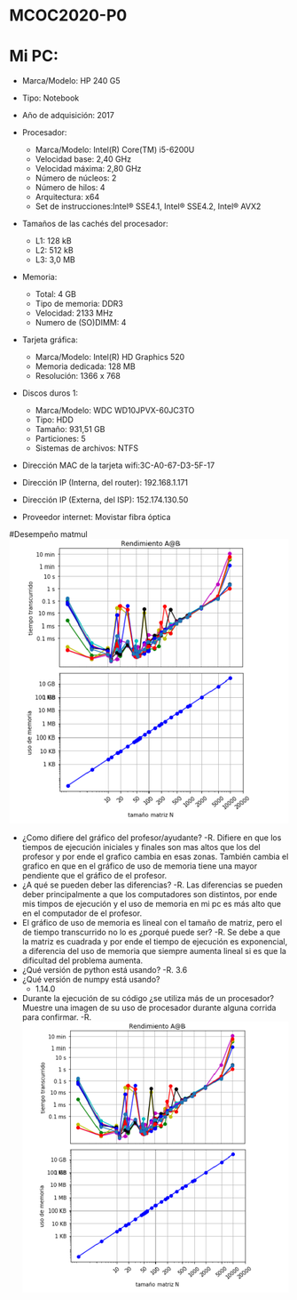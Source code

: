 # MCOC2020-P0
# Mi PC:
- Marca/Modelo: HP 240 G5 
- Tipo: Notebook
- Año de adquisición: 2017 
- Procesador: 
  - Marca/Modelo: Intel(R) Core(TM) i5-6200U 
  - Velocidad base: 2,40 GHz
  - Velocidad máxima: 2,80 GHz
  - Número de núcleos: 2
  - Número de hilos: 4
  - Arquitectura: x64
  - Set de instrucciones:Intel® SSE4.1, Intel® SSE4.2, Intel® AVX2
              
- Tamaños de las cachés del procesador: 
  - L1: 128 kB
  - L2: 512 kB
  - L3: 3,0 MB
                                        
- Memoria: 
  - Total: 4 GB
  - Tipo de memoria: DDR3
  - Velocidad: 2133 MHz
  - Numero de (SO)DIMM: 4
           
- Tarjeta gráfica: 
  - Marca/Modelo: Intel(R) HD Graphics 520
  - Memoria dedicada: 128 MB 
  - Resolución: 1366 x 768
                   
- Discos duros 1:
  - Marca/Modelo: WDC WD10JPVX-60JC3TO 
  - Tipo: HDD
  - Tamaño: 931,51 GB
  - Particiones: 5
  - Sistemas de archivos: NTFS
                  
- Dirección MAC de la tarjeta wifi:3C-A0-67-D3-5F-17
- Dirección IP (Interna, del router): 192.168.1.171
- Dirección IP (Externa, del ISP): 152.174.130.50
- Proveedor internet: Movistar fibra óptica

#Desempeño matmul
![alt text](https://github.com/EduardoGM98/MCOC2020-P0/blob/master/image.png)

- ¿Como difiere del gráfico del profesor/ayudante?
  -R. Difiere en que los tiempos de ejecución iniciales y finales son mas altos que los del profesor y por ende el grafico cambia en esas zonas. También cambia el grafico
  en que en el gráfico de uso de memoria tiene una mayor pendiente que el gráfico de el profesor.
- ¿A qué se pueden deber las diferencias?
  -R. Las diferencias se pueden deber principalmente a que los computadores son distintos, por ende mis timpos de ejecución y el uso de memoria en mi pc es más
  alto que en el computador de el profesor.
- El gráfico de uso de memoria es lineal con el tamaño de matriz, pero el de tiempo transcurrido no lo es ¿porqué puede ser?
  -R. Se debe a que la matriz es cuadrada y por ende el tiempo de ejecución es exponencial, a diferencia del uso de memoria que siempre aumenta lineal si es que la
  dificultad del problema aumenta.
- ¿Qué versión de python está usando?
  -R. 3.6
- ¿Qué versión de numpy está usando?
  - 1.14.0
- Durante la ejecución de su código ¿se utiliza más de un procesador? Muestre una imagen de su uso de procesador durante alguna corrida para confirmar. 
  -R. ![alt text](https://github.com/EduardoGM98/MCOC2020-P0/blob/master/image.png)


